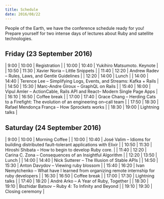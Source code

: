 ```yaml
---
title: Schedule
date: 2016/08/22
---
```


People of the Earth, we have the conference schedule ready for you! Prepare
yourself for two intense days of lectures about Ruby and satellite
technologies.

## Friday (23 September 2016)

| 9:00  | 10:00 | Registration |
| 10:00 | 10:40 | Yukihiro Matsumoto. Keynote |
| 10:50 | 11:30 | Xavier Noria – Little Snippets |
| 11:40 | 12:20 | Andrew Radev – Rules, Laws, and Gentle Guidelines  |
| 12:20 | 14:00 | Lunch |
| 14:00 | 14:40 | Terence Lee – Simplifying Logs, Events, and Streams: Kafka + Rails |
| 14:50 | 15:30 | Marc-Andre Giroux – GraphQL on Rails |
| 15:40 | 16:00 | Vipul Amler – ActionCable, Rails API and React– Modern Single Page Apps |
| 16:10 | 16:50 | Coffee break |
| 17:00 | 17:40 | Grace Chang – Herding Cats to a Firefight: The evolution of an engineering on–call team |
| 17:50 | 18:30 | Rafael Mendonça França – How Sprockets works |
| 18:30 | 19:00 | Lightning talks |

## Saturday (24 September 2016)

| 9:00  | 10:00 | Morning Coffee |
| 10:00 | 10:40 | José Valim – Idioms for building distributed fault–tolerant applications with Elixir |
| 10:50 | 11:30 | Hiroshi Shibata – How to begin to develop Ruby core.  |
| 11:40 | 12:20 | Carina C. Zona – Consequences of an Insightful Algorithm |
| 12:20 | 13:50 | Lunch |
| 14:00 | 14:40 | Nick Sutterer – The Illusion of Stable APIs |
| 14:50 | 15:30 | Anton Davydov – Viewing ruby blossom |
| 15:40 | 16:20 | Ivan Nemytchenko – What have I learned from organizing remote internship for ruby developers |
| 16:30 | 16:50 | Coffee break |
| 17:00 | 17:30 | Lightning talks |
| 17:40 | 18:20 | André Arko – A Year of Ruby, Together |
| 18:30 | 19:10 | Bozhidar Batsov – Ruby 4: To Infinity and Beyond |
| 19:10 | 19:30 | Closing ceremony |
